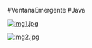 #VentanaEmergente #Java


[![img1.jpg](https://i.postimg.cc/pXcMPy0M/img1.jpg)](https://postimg.cc/gnhTDcFg)

[![img2.jpg](https://i.postimg.cc/rpWBGjqq/img2.jpg)](https://postimg.cc/qtJD48tF)
